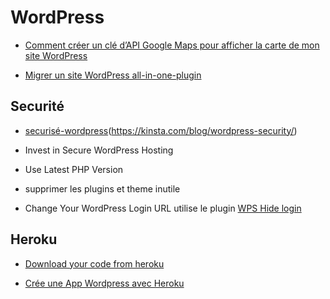 # WordPress

- [Comment créer un clé d’API Google Maps pour afficher la carte de mon site WordPress](https://www.youtube.com/watch?v=74sL2gWF5wQ&t=14s)

- [Migrer un site WordPress all-in-one-plugin](https://www.creaweb2b.com/migrer-site-wordpress-all-in-one-wp-migration/)

## Securité
- [securisé-wordpress](https://www.hostinger.fr/tutoriels/securiser-wordpress/)(https://kinsta.com/blog/wordpress-security/)

- Invest in Secure WordPress Hosting
- Use Latest PHP Version
- supprimer les plugins et theme inutile
- Change Your WordPress Login URL
utilise le plugin [WPS Hide login](https://wordpress.org/plugins/wps-hide-login/)


## Heroku
- [Download your code from heroku](https://help.heroku.com/FZDDCBLB/how-can-i-download-my-code-from-heroku)

- [Crée une App Wordpress avec Heroku](https://dashboard.heroku.com/new?button-url=http%3A%2F%2Ftechnomile.github.io%2Fwordpress%2Fsetup.html&template=https%3A%2F%2Fgithub.com%2Ftechnomile%2FHeroku-WordPress)


